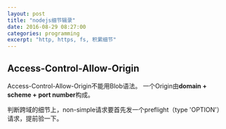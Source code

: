 ```yaml
---
layout: post
title: "nodejs细节辑录"
date: 2016-08-29 08:27:00
categories: programming
excerpt: "http, https, fs, 积累细节"
---
```


## Access-Control-Allow-Origin

Access-Control-Allow-Origin不能用Blob语法。
一个Origin由**domain + scheme + port number**构成。

判断跨域的细节上，non-simple请求要首先发一个preflight（type 'OPTION'）请求，提前验一下。